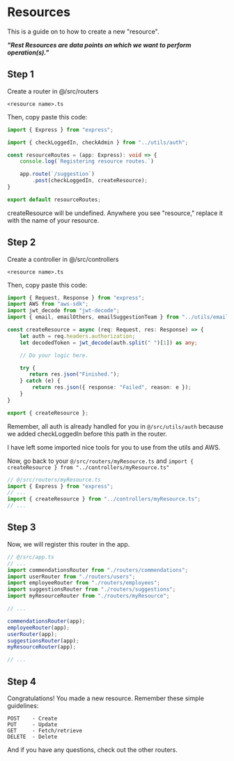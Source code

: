 # Resources

This is a guide on to how to create a new "resource".

***"Rest Resources are data points on which we want to perform operation(s)."***

## Step 1
Create a router in @/src/routers

`<resource name>.ts`

Then, copy paste this code:

```typescript
import { Express } from "express";

import { checkLoggedIn, checkAdmin } from "../utils/auth";

const resourceRoutes = (app: Express): void => {
    console.log(`Registering resource routes.`)

    app.route(`/suggestion`)
        .post(checkLoggedIn, createResource);
}

export default resourceRoutes;
```

createResource will be undefined. Anywhere you see "resource," replace it with the name of your resource.

## Step 2
Create a controller in @/src/controllers

`<resource name>.ts`

Then, copy paste this code:

```typescript
import { Request, Response } from "express";
import AWS from "aws-sdk";
import jwt_decode from "jwt-decode";
import { email, emailOthers, emailSuggestionTeam } from "../utils/email";

const createResource = async (req: Request, res: Response) => {
    let auth = req.headers.authorization;
    let decodedToken = jwt_decode(auth.split(" ")[1]) as any;

    // Do your logic here.

    try {
       return res.json("Finished.");
    } catch (e) {
        return res.json({ response: "Failed", reason: e });
    }
}

export { createResource };
```

Remember, all auth is already handled for you in `@/src/utils/auth` because we added checkLoggedIn before this path in the router.

I have left some imported nice tools for you to use from the utils and AWS.

Now, go back to your `@/src/routers/myResource.ts` and `import { createResource } from "../controllers/myResource.ts"`

```typescript
// @/src/routers/myResource.ts
import { Express } from "express";
// ...
import { createResource } from "../controllers/myResource.ts";
// ...
```

## Step 3

Now, we will register this router in the app.

```typescript
// @/src/app.ts
// ...
import commendationsRouter from "./routers/commendations";
import userRouter from "./routers/users";
import employeeRouter from "./routers/employees";
import suggestionsRouter from "./routers/suggestions";
import myResourceRouter from "./routers/myResource";

// ...

commendationsRouter(app);
employeeRouter(app);
userRouter(app);
suggestionsRouter(app);
myResourceRouter(app);

// ...
```

## Step 4

Congratulations! You made a new resource. Remember these simple guidelines:

```
POST    - Create
PUT     - Update
GET     - Fetch/retrieve
DELETE  - Delete
```

And if you have any questions, check out the other routers.